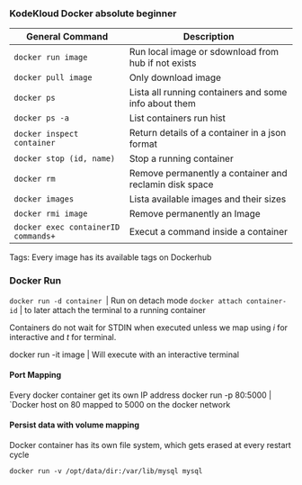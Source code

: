 ### KodeKloud Docker absolute beginner


General Command  | Description
------------- | -------------
`docker run image ` | Run local image or sdownload from hub if not exists
`docker pull image`  | Only download image 
`docker ps ` | Lista all running containers and some info about them
`docker ps -a` | List containers run hist
`docker inspect container` | Return details of a container in a json format
`docker stop (id, name)` | Stop a running container
`docker rm`  | Remove permanently a container and reclamin disk space
`docker images`  | Lista available images and their sizes
`docker rmi image`  | Remove permanently an Image
`docker exec containerID commands+` | Execut a command inside a container 

Tags: Every image has its available tags on Dockerhub

### Docker Run
`docker run -d container `| Run on detach mode
`docker attach container-id` | to later attach the terminal to a running container 


Containers do not wait for STDIN when executed unless we map using _i_ for interactive and _t_ for terminal.

docker run -it image | Will execute with an interactive terminal 

#### Port Mapping

Every docker container get its own IP address
docker run -p 80:5000 | `Docker host on 80 mapped to 5000 on the docker network

#### Persist data with volume mapping
Docker container has its own file system, which gets erased at every restart cycle

`docker run -v /opt/data/dir:/var/lib/mysql mysql`


